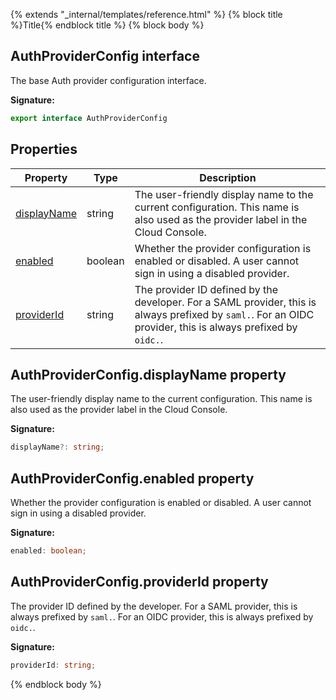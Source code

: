 {% extends "_internal/templates/reference.html" %}
{% block title %}Title{% endblock title %}
{% block body %}

## AuthProviderConfig interface

The base Auth provider configuration interface.

<b>Signature:</b>

```typescript
export interface AuthProviderConfig 
```

## Properties

|  Property | Type | Description |
|  --- | --- | --- |
|  [displayName](./firebase-admin_.authproviderconfig.md#authproviderconfigdisplayname_property) | string | The user-friendly display name to the current configuration. This name is also used as the provider label in the Cloud Console. |
|  [enabled](./firebase-admin_.authproviderconfig.md#authproviderconfigenabled_property) | boolean | Whether the provider configuration is enabled or disabled. A user cannot sign in using a disabled provider. |
|  [providerId](./firebase-admin_.authproviderconfig.md#authproviderconfigproviderid_property) | string | The provider ID defined by the developer. For a SAML provider, this is always prefixed by <code>saml.</code>. For an OIDC provider, this is always prefixed by <code>oidc.</code>. |

## AuthProviderConfig.displayName property

The user-friendly display name to the current configuration. This name is also used as the provider label in the Cloud Console.

<b>Signature:</b>

```typescript
displayName?: string;
```

## AuthProviderConfig.enabled property

Whether the provider configuration is enabled or disabled. A user cannot sign in using a disabled provider.

<b>Signature:</b>

```typescript
enabled: boolean;
```

## AuthProviderConfig.providerId property

The provider ID defined by the developer. For a SAML provider, this is always prefixed by `saml.`<!-- -->. For an OIDC provider, this is always prefixed by `oidc.`<!-- -->.

<b>Signature:</b>

```typescript
providerId: string;
```
{% endblock body %}
